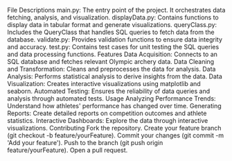 File Descriptions
main.py: The entry point of the project. It orchestrates data fetching, analysis, and visualization.
displayData.py: Contains functions to display data in tabular format and generate visualizations.
queryClass.py: Includes the QueryClass that handles SQL queries to fetch data from the database.
validate.py: Provides validation functions to ensure data integrity and accuracy.
test.py: Contains test cases for unit testing the SQL queries and data processing functions.
Features
Data Acquisition: Connects to an SQL database and fetches relevant Olympic archery data.
Data Cleaning and Transformation: Cleans and preprocesses the data for analysis.
Data Analysis: Performs statistical analysis to derive insights from the data.
Data Visualization: Creates interactive visualizations using matplotlib and seaborn.
Automated Testing: Ensures the reliability of data queries and analysis through automated tests.
Usage
Analyzing Performance Trends: Understand how athletes' performance has changed over time.
Generating Reports: Create detailed reports on competition outcomes and athlete statistics.
Interactive Dashboards: Explore the data through interactive visualizations.
Contributing
Fork the repository.
Create your feature branch (git checkout -b feature/yourFeature).
Commit your changes (git commit -m 'Add your feature').
Push to the branch (git push origin feature/yourFeature).
Open a pull request.
